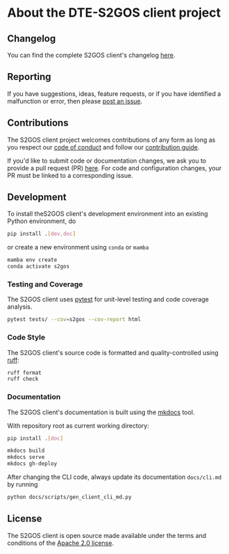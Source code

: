 # About the DTE-S2GOS client project

## Changelog

You can find the complete S2GOS client's changelog 
[here](https://github.com/s2gos-dev/s2gos-client/blob/main/CHANGES.md). 

## Reporting

If you have suggestions, ideas, feature requests, or if you have identified
a malfunction or error, then please 
[post an issue](https://github.com/s2gos-dev/s2gos-client/issues). 

## Contributions

The S2GOS client project welcomes contributions of any form as long as you 
respect our 
[code of conduct](https://github.com/s2gos-dev/s2gos-client/blob/main/CODE_OF_CONDUCT.md)
and follow our 
[contribution guide](https://github.com/s2gos-dev/s2gos-client/blob/main/CONTRIBUTING.md).

If you'd like to submit code or documentation changes, we ask you to provide a 
pull request (PR) 
[here](https://github.com/s2gos-dev/s2gos-client/pulls). 
For code and configuration changes, your PR must be linked to a 
corresponding issue. 

## Development

To install theS2GOS client's development environment into an existing Python 
environment, do

```bash
pip install .[dev,doc]
```

or create a new environment using `conda` or `mamba`

```bash
mamba env create 
conda activate s2gos
```

### Testing and Coverage

The S2GOS client uses [pytest](https://docs.pytest.org/) for unit-level testing 
and code coverage analysis.

```bash
pytest tests/ --cov=s2gos --cov-report html
```

### Code Style

The S2GOS client's source code is formatted and quality-controlled 
using [ruff](https://docs.astral.sh/ruff/):

```bash
ruff format
ruff check
```

### Documentation

The S2GOS client's documentation is built using the 
[mkdocs](https://www.mkdocs.org/) tool.

With repository root as current working directory:

```bash
pip install .[doc]

mkdocs build
mkdocs serve
mkdocs gh-deploy
```

After changing the CLI code, always update its documentation `docs/cli.md` 
by running

```bash
python docs/scripts/gen_client_cli_md.py
```

## License

The S2GOS client is open source made available under the terms and conditions of the 
[Apache 2.0 license](https://www.apache.org/licenses/LICENSE-2.0.html).
